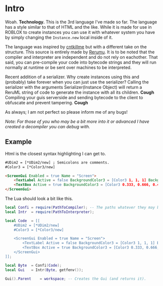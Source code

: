 # Intro

Woah. **Technology.**
This is the 3rd language I've made so far.
The language has a style similar to that of HTML and the like.
While it is made for use in ROBLOX to create instances you can use it with whatever system you have by simply changing the `Instance.new` local inside of it.

The language was inspired by [cntkillme](https://www.roblox.com/users/294568/profile) but with a different take on the structure.
This source is entirely made by [Rerumu](https://www.roblox.com/users/70540486/profile).
It is to be noted that the compiler and interpreter are independent and do not rely on eachother. That said, you can pre-compile your code into bytecode strings and they will run normally at runtime or be sent over machines to be interpreted.

Recent addition of a serializer. Why create instances using this and (probably) take forever when you can just use the serializer? Calling the serializer with the arguments Serializer(Instance Object) will return a ReruML string of code to generate the instance with all its children. **Cough** Compiling your guis serverside and sending bytecode to the client to obfuscate and prevent tampering. **Cough**

As always; I am not perfect so please inform me of any bugs!

*Note: For those of you who may be a bit more into it or advanced I have created a decompiler you can debug with.*

## Example
Html is the closest syntax highlighting I can get to.

```Html
#UDim2 = [*UDim2/new] ; Semicolons are comments.
#Color3 = [*Color3/new]

<ScreenGui Enabled = true Name = "Screen">
	<TextLabel Active = false BackgroundColor3 = [Color3 1, 1, 1] BackgroundTransparency = 0 BorderColor3 = [Color3 0.105, 0.164, 0.207] BorderSizePixel = 1 ClipsDescendants = false Draggable = false Font = "SourceSans" LayoutOrder = 0 Name = "Test" Position = [UDim2 0, 0, 0, 0] Rotation = 0 Size = [UDim2 1, 0, 0.05, 0] SizeConstraint = "RelativeXY" Text = "ton for pres" TextColor3 = [Color3 0.105, 0.164, 0.207] TextScaled = false TextStrokeColor3 = [Color3 0, 0, 0] TextStrokeTransparency = 1 TextTransparency = 0 TextWrapped = false TextXAlignment = "Center" TextYAlignment = "Center" Visible = true ZIndex = 1></TextLabel>
	<TextBox Active = true BackgroundColor3 = [Color3 0.333, 0.666, 0.498] BackgroundTransparency = 0 BorderColor3 = [Color3 0.105, 0.164, 0.207] BorderSizePixel = 1 ClipsDescendants = false Draggable = false Font = "SourceSans" LayoutOrder = 0 Name = "TextBox" Position = [UDim2 0, 0, 0.5, 0] Rotation = 0 Size = [UDim2 1, 0, 0, 50] SizeConstraint = "RelativeXY" Text = "woosh" TextColor3 = [Color3 0.105, 0.164, 0.207] TextScaled = false TextStrokeColor3 = [Color3 0, 0, 0] TextStrokeTransparency = 1 TextTransparency = 0 TextWrapped = false TextXAlignment = "Center" TextYAlignment = "Center" Visible = true ZIndex = 1></TextBox>
</ScreenGui>
```

The Lua should look a bit like this.

```Lua
local Confi	= require(PathToCompiler); -- The paths whatever they may be.
local Intr	= require(PathToInterpreter);

local Code	= [[
	#UDim2 = [*UDim2/new]
	#Color3 = [*Color3/new]

	<ScreenGui Enabled = true Name = "Screen">
		<TextLabel Active = false BackgroundColor3 = [Color3 1, 1, 1] BackgroundTransparency = 0 BorderColor3 = [Color3 0.105, 0.164, 0.207] BorderSizePixel = 1 ClipsDescendants = false Draggable = false Font = "SourceSans" LayoutOrder = 0 Name = "Test" Position = [UDim2 0, 0, 0, 0] Rotation = 0 Size = [UDim2 1, 0, 0.05, 0] SizeConstraint = "RelativeXY" Text = "ton for pres" TextColor3 = [Color3 0.105, 0.164, 0.207] TextScaled = false TextStrokeColor3 = [Color3 0, 0, 0] TextStrokeTransparency = 1 TextTransparency = 0 TextWrapped = false TextXAlignment = "Center" TextYAlignment = "Center" Visible = true ZIndex = 1></TextLabel>
		<TextBox Active = true BackgroundColor3 = [Color3 0.333, 0.666, 0.498] BackgroundTransparency = 0 BorderColor3 = [Color3 0.105, 0.164, 0.207] BorderSizePixel = 1 ClipsDescendants = false Draggable = false Font = "SourceSans" LayoutOrder = 0 Name = "TextBox" Position = [UDim2 0, 0, 0.5, 0] Rotation = 0 Size = [UDim2 1, 0, 0, 50] SizeConstraint = "RelativeXY" Text = "woosh" TextColor3 = [Color3 0.105, 0.164, 0.207] TextScaled = false TextStrokeColor3 = [Color3 0, 0, 0] TextStrokeTransparency = 1 TextTransparency = 0 TextWrapped = false TextXAlignment = "Center" TextYAlignment = "Center" Visible = true ZIndex = 1></TextBox>
	</ScreenGui>
]];

local Byte	= Confi(Code);
local Gui	= Intr(Byte, getfenv());

Gui().Parent	= workspace; -- Creates the Gui (and returns it).
```
